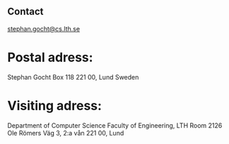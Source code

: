 ## Contact
stephan.gocht@cs.lth.se

# Postal adress:

Stephan Gocht
Box 118
221 00, Lund
Sweden

# Visiting adress:

Department of Computer Science
Faculty of Engineering, LTH
Room 2126
Ole Römers Väg 3, 2:a vån
221 00, Lund